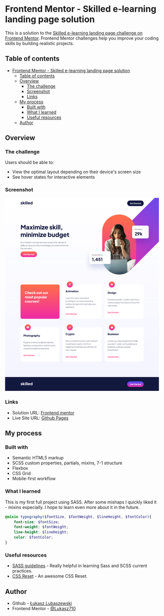 # Frontend Mentor - Skilled e-learning landing page solution

This is a solution to the [Skilled e-learning landing page challenge on Frontend Mentor](https://www.frontendmentor.io/challenges/skilled-elearning-landing-page-S1ObDrZ8q). Frontend Mentor challenges help you improve your coding skills by building realistic projects.

## Table of contents

- [Frontend Mentor - Skilled e-learning landing page solution](#frontend-mentor---skilled-e-learning-landing-page-solution)
  - [Table of contents](#table-of-contents)
  - [Overview](#overview)
    - [The challenge](#the-challenge)
    - [Screenshot](#screenshot)
    - [Links](#links)
  - [My process](#my-process)
    - [Built with](#built-with)
    - [What I learned](#what-i-learned)
    - [Useful resources](#useful-resources)
  - [Author](#author)

## Overview

### The challenge

Users should be able to:

- View the optimal layout depending on their device's screen size
- See hover states for interactive elements

### Screenshot

![](./screenshot.png)

### Links

- Solution URL: [Frontend mentor](https://www.frontendmentor.io/solutions/first-project-using-scss-skilled-elearning-landing-page-mZv212NzzR)
- Live Site URL: [Github Pages](https://luckyszakul0.github.io/FM-skilled-elearning-landing-page/)

## My process

### Built with

- Semantic HTML5 markup
- SCSS custom properties, partials, mixins, 7-1 structure
- Flexbox
- CSS Grid
- Mobile-first workflow

### What I learned

This is my first full project using SASS. After some mishaps I quickly liked it - mixins especially. I hope to learn even more about it in the future.

```scss
@mixin typography($fontSize, $fontWeight, $lineHeight, $fontColor){
    font-size: $fontSize;
    font-weight: $fontWeight;
    line-height: $lineHeight;
    color: $fontColor;
}
```

### Useful resources

- [SASS guidelines](sass-guidelin.es) - Really helpful in learning Sass and SCSS current practices.
- [CSS Reset](https://www.joshwcomeau.com/css/custom-css-reset/) - An awesome CSS Reset.

## Author

- Github - [Łukasz Lubaszewski](https://github.com/luckyszakul0)
- Frontend Mentor - [@Lukasz710](https://www.frontendmentor.io/profile/Lukasz710)